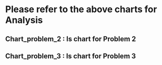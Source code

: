 # Please refer to the above charts for Analysis
## Chart_problem_2 : Is chart for Problem 2
## Chart_problem_3 :  Is chart for Problem 3
